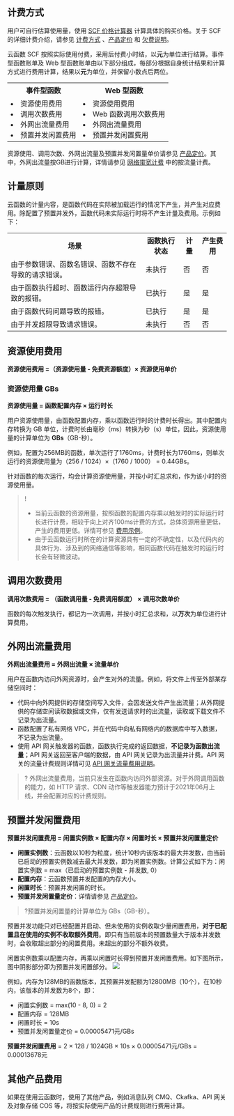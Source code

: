 


## 计费方式

用户可自行估算使用量，使用 [SCF 价格计算器](https://buy.cloud.tencent.com/price/scf/calculator) 计算具体的购买价格。关于 SCF 的详细计费介绍，请参见 [计费方式](https://cloud.tencent.com/document/product/583/12284) 、[产品定价](https://cloud.tencent.com/document/product/583/12281) 和 [欠费说明](https://cloud.tencent.com/document/product/583/12283)。

云函数 SCF 按照实际使用付费，采用后付费小时结，以**元**为单位进行结算。事件型函数账单及 Web 型函数账单由以下部分组成，每部分根据自身统计结果和计算方式进行费用计算，结果以**元**为单位，并保留小数点后两位。

<table>
	<tr>
		<th>事件型函数</th>
		<th>Web 型函数</th>
	</tr>
<td>
<li>资源使用费用 </li>
<li>调用次数费用</li>
<li>外网出流量费用</li>
<li>预置并发闲置费用</li>
</td>
<td>
<li>资源使用费用 </li>
<li>Web 函数调用次数费用</li>
<li>外网出流量费用</li>
<li>预置并发闲置费用</li>
</td>
</table>

资源使用、调用次数、外网出流量及预置并发闲置量单价请参见 [产品定价](https://cloud.tencent.com/document/product/583/12281)。其中，外网出流量按GB进行计算，详情请参见 [网络带宽计费](https://buy.cloud.tencent.com/price/idc) 中的按流量计费。


## 计量原则

云函数的计量内容，是函数代码在实际被加载运行的情况下产生，并产生对应费用。除配置了预置并发外，函数代码未实际运行时将不产生计量及费用。示例如下：

<table>
	<tr>
		<th>场景</th>
		<th>函数执行状态</th>
		<th>计量</th>
		<th>产生费用</th>
	</tr>
	<tr>
		<td>由于参数错误、函数名错误、函数不存在导致的请求错误。</td>
		<td>未执行</td>
		<td>否</td>
		<td>否</td>
	</tr>
	<tr>
		<td>由于函数执行超时、函数运行内存超限导致的报错。</td>
		<td>已执行</td>
		<td>是</td>
		<td>是</td>
	</tr>
	<tr>
		<td>由于函数代码问题导致的报错。</td>
		<td>已执行</td>
		<td>是</td>
		<td>是</td>
	</tr>
	<tr>
		<td>由于并发超限导致请求错误。</td>
		<td>未执行</td>
		<td>否</td>
		<td>否</td>
	</tr>
</table>

## 资源使用费用

**资源使用费用 =（资源使用量 - 免费资源额度）× 资源使用单价**

### 资源使用量 GBs

**资源使用量 = 函数配置内存 × 运行时长**

用户资源使用量，由函数配置内存，乘以函数运行时的计费时长得出。其中配置内存转换为 GB 单位，计费时长由毫秒（ms）转换为秒（s）单位，因此，资源使用量的计算单位为 **GBs**（GB-秒）。

例如，配置为256MB的函数，单次运行了1760ms，计费时长为1760ms，则单次运行的资源使用量为（256 / 1024）×（1760 / 1000） = 0.44GBs。

针对函数的每次运行，均会计算资源使用量，并按小时汇总求和，作为该小时的资源使用量。
>!
>- 当前云函数的资源用量，按照函数的配置内存乘以触发时的实际运行时长进行计费，相较于向上对齐100ms计费的方式，总体资源用量更低，产生的费用更低。详情可参见 [费用示例](https://cloud.tencent.com/document/product/583/12285)。
>- 由于云函数运行时所在的计算资源具有一定的不确定性，以及代码内的具体行为、涉及到的网络通信等影响，相同函数代码在触发时的运行时长会有轻微波动。

## 调用次数费用

**调用次数费用 = （函数调用量 - 免费调用额度） × 调用次数单价**

函数的每次触发执行，都记为一次调用，并按小时汇总求和，以**万次**为单位进行计算费用。


## 外网出流量费用

**外网出流量费用 = 外网出流量 × 流量单价**

用户在函数内访问外网资源时，会产生对外的流量。例如，将文件上传至外部某存储空间时：
- 代码中向外网提供的存储空间写入文件，会因发送文件产生出流量；从外网提供的存储空间读取数据或文件，仅有发送请求时的出流量，读取或下载文件不记录为出流量。
- 函数配置了私有网络 VPC，并在代码中向私有网络内的数据库中写入数据，不记录为出流量。
- 使用 API 网关触发器的函数，函数执行完成的返回数据，**不记录为函数出流量**；API 网关返回至客户端的数据，由 API 网关记录为出流量并计费。API 网关的流量计费规则详情可见 [API 网关流量费用说明](https://cloud.tencent.com/document/product/628/39300#llfy)。

>? 外网出流量费用，当前只发生在函数内访问外部资源。对于外网调用函数的能力，如 HTTP 请求、CDN 动作等触发器能力预计于2021年06月上线，并会配置对应的计费规则。


## 预置并发闲置费用
**预置并发闲置费用 = 闲置实例数 × 配置内存 × 闲置时长 × 预置并发闲置量定价**

- **闲置实例数**：云函数以10秒为粒度，统计10秒内该版本的最大并发数，由当前已启动的预置实例数减去最大并发数，即为闲置实例数。计算公式如下为：闲置实例数 = max（已启动的预置实例数 - 并发数, 0）
- **配置内存**：云函数预置并发配置的内存大小。
- **闲置时长**：预置并发闲置的时长。
- **预置并发闲置量定价**：详情请参见 [产品定价](https://cloud.tencent.com/document/product/583/12281)。

>?预置并发闲置量的计算单位为 GBs（GB-秒）。


预置并发功能只对已经配置并启动、但未使用的实例收取少量闲置费用，**对于已配置且在使用的实例不收取额外费用**。即只有当前版本的预置数量大于版本并发数时，会收取超出部分的闲置费用。未超出的部分不额外收费。




闲置实例数乘以配置内存，再乘以闲置时长得到预置并发闲置费用。如下图所示，图中阴影部分即为预置并发闲置部分。
![](https://main.qcloudimg.com/raw/90cb4cc5860919efef488384b7f6120b.png)

例如，内存为128MB的函数版本，其预置并发配额为12800MB（10个），在10秒内，该版本的并发数为8个，即：
- 闲置实例数 = max(10 - 8, 0) = 2
- 配置内存 = 128MB
- 闲置时长 = 10s
- 预置并发闲置量定价 = 0.00005471元/GBs

**预置并发闲置费用** = 2 × 128 / 1024GB × 10s × 0.00005471元/GBs = 0.00013678元




## 其他产品费用

如果在使用云函数时，使用了其他产品，例如消息队列 CMQ、Ckafka、API 网关及对象存储 COS 等，将按实际使用产品的计费规则进行费用计算。
